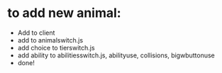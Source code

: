 # to add new animal:
 - Add to client
 - add to animalswitch.js
 - add choice to tierswitch.js
 - add ability to abilitiesswitch.js, abilityuse, collisions, bigwbuttonuse
 - done!
